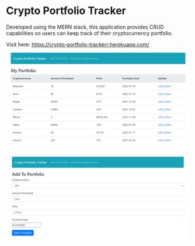 # Crypto Portfolio Tracker

Developed using the MERN stack, this application provides CRUD capabilities so users can keep track of their cryptocurrency portfolio.

Visit here: https://crypto-portfolio-trackerr.herokuapp.com/

![](/public/readme_images/crypto1.png)

![](/public/readme_images/crypto2.png)